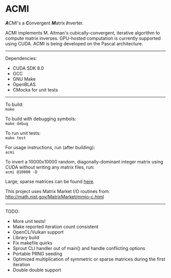 # ACMI
***A***CMI's a ***C***onvergent ***M***atrix ***I***nverter.

ACMI implements M. Altman's cubically-convergent, iterative algorithm to compute
matrix inverses. GPU-hosted computation is currently supported using CUDA. ACMI
is being developed on the Pascal architecture.

---

Dependencies:
  * CUDA SDK 8.0
  * GCC
  * GNU Make
  * OpenBLAS
  * CMocka for unit tests

---

To build:  
`make`

To build with debugging symbols:  
`make debug`

To run unit tests:  
`make test`

For usage instructions, run (after building):  
`acmi`

To invert a 10000x10000 random, diagonally-dominant integer matrix using CUDA
without writing any matrix files, run:  
`acmi @10000 -D`

Large, sparse matrices can be found [here](
https://www.cise.ufl.edu/research/sparse/matrices/
"The UF Sparse Matrix Collection"
).

This project uses Matrix Market I/O routines from:  
http://math.nist.gov/MatrixMarket/mmio-c.html

---

TODO:
  * More unit tests!
  * Make reported iteration count consistent
  * OpenCL/Vulkan support
  * Library build
  * Fix makefile quirks
  * Sprout CLI handler out of main() and handle conflicting options
  * Portable PRNG seeding
  * Optimized multiplication of symmetric or sparse matrices during the first iteration
  * Double double support
